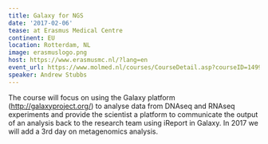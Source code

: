 ```yaml
---
title: Galaxy for NGS
date: '2017-02-06'
tease: at Erasmus Medical Centre
continent: EU
location: Rotterdam, NL
image: erasmuslogo.png
host: https://www.erasmusmc.nl/?lang=en
event_url: https://www.molmed.nl/courses/CourseDetail.asp?courseID=1499&backpage=../courses/courses.asp
speaker: Andrew Stubbs
---
```


The course will focus on using the Galaxy platform (http://galaxyproject.org/) to analyse data from DNAseq and RNAseq experiments and provide the scientist a platform to communicate the output of an analysis back to the research team using iReport in Galaxy. In 2017 we will add a 3rd day on metagenomics analysis. 


